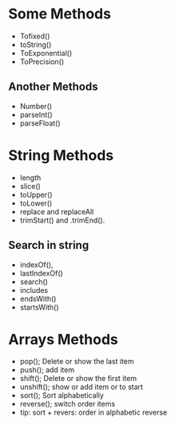 # Some Methods
- Tofixed()
- toString()
- ToExponential()
- ToPrecision()

## Another Methods
- Number()
- parseInt()
- parseFloat()

# String Methods
- length
- slice()
- toUpper()
- toLower()
- replace and replaceAll
- trimStart() and .trimEnd().

## Search in string
- indexOf(),
- lastIndexOf()
- search()
- includes
- endsWith()
- startsWith()

# Arrays Methods
- pop(); Delete or show the last item
- push(); add item
- shift(); Delete or show the first item
- unshift(); show or add item or to start
- sort(); Sort alphabetically
- reverse(); switch order items
- tip: sort + revers: order in alphabetic reverse